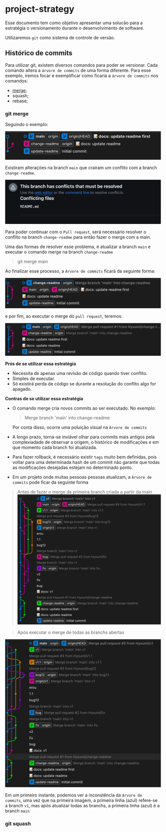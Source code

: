 # project-strategy

Esse documento tem como objetivo apresentar uma solucão para a estratégia o versionamento durante o desenvolvimento de software.

Utilizaremos `git` como sistema de controle de versão.

## Histórico de commits

Para utilizar git, existem diversos comandos para poder se versionar. Cada comando altera a `árvore de commits` de uma forma diferente. Para esse exemplo, iremos focar e exemplificar como ficaria a `árvore de commits` nos comandos:

- [merge](#git-merge);
- squash;
- rebase;

### git merge

Seguindo o exemplo:

![merge-tree](/assets/merge/merge-tree.png "merge-tree")

Existiram alterações na branch `main` que crairam um conflito com a branch `change-readme`.

![merge-conflict](/assets/merge/merge-conflict.png "merge-conflict")

Para poder continuar com o `Pull request`, será necessário resolver o conflito na branch `change-readme` para então fazer o merge com a main.

Uma das formas de resolver esse problema, é atualizar a branch `main` e executar o comando merge na branch `change-readme`
> git merge main

Ao finalizar esse processo, a `Árvore de commits` ficará da seguinte forma:

![merge-update](/assets/merge/merge-update.png "merge-update")

e por fim, ao executar o merge do `pull request`, teremos:

![merge-pr](/assets/merge/merge-pr.png "merge-pr")

**Prós de se utilizar essa estratégia**
- Necessita de apenas uma revisão de código quando tiver conflito.
- Simples de executar.
- Só existirá perda de código se durante a resolução do conflito algo for apagado.

**Contras de se utilizar essa estratégia**
- O comando merge cria novos commits ao ser executado. No exemplo:
    > Merge branch 'main' into change-readme

    Por conta disso, ocorre uma poluição visual na `Árvore de commits`
- A longo prazo, torna-se inviável olhar para commits mais antigos pela complexiadade de observar a origem, o histórico de modificações e em que momento cada branch foi atualizada.
- Para fazer rollback, é necessário existir `tags` muito bem definidas, pois voltar para uma determinada hash de um commit não garante que todas as modificações desejadas estejam no determinado ponto.

- Em um projeto onde muitas pessoas pessoas atualizam, a `Árvore de commits` pode ficar da seguinte forma

> Antes de fazer o merge da primeira branch criada a partir da main
![merge-chaos](/assets/merge/merge-chaos.png "merge-chaos")

> Após executar o merge de todas as branchs abertas

![merge-chaos2](/assets/merge/merge-chaos2.png)

Em um primeiro instante, podemos ver a inconstência da `Arvore de commits`, uma vez que na primeira imagem, a primeira linha (azul) refere-se a branch `v1`, mas após atualizar todas as branchs, a primeira linha (azul) é a branch `main`

### git squash